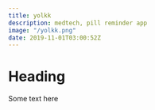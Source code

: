 ```yaml
---
title: yolkk
description: medtech, pill reminder app
image: "/yolkk.png"
date: 2019-11-01T03:00:52Z
---
```


# Heading

Some text here
